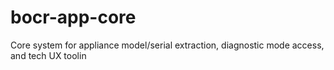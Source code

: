 # bocr-app-core
Core system for appliance model/serial extraction, diagnostic mode access, and tech UX toolin
